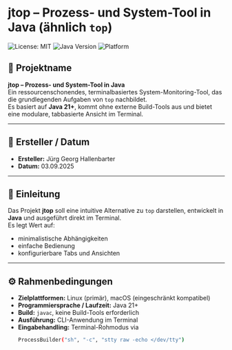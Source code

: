 # jtop – Prozess- und System-Tool in Java (ähnlich `top`)

![License: MIT](https://img.shields.io/badge/License-MIT-blue.svg)
![Java Version](https://img.shields.io/badge/Java-21%2B-orange.svg)
![Platform](https://img.shields.io/badge/Platform-Linux%20%7C%20macOS-lightgrey)

## 📌 Projektname
**jtop – Prozess- und System-Tool in Java**  
Ein ressourcenschonendes, terminalbasiertes System-Monitoring-Tool, das die grundlegenden Aufgaben von `top` nachbildet.  
Es basiert auf **Java 21+**, kommt ohne externe Build-Tools aus und bietet eine modulare, tabbasierte Ansicht im Terminal.

---

## 👤 Ersteller / Datum
- **Ersteller:** Jürg Georg Hallenbarter  
- **Datum:** 03.09.2025  

---

## 📝 Einleitung
Das Projekt **jtop** soll eine intuitive Alternative zu `top` darstellen, entwickelt in **Java** und ausgeführt direkt im Terminal.  
Es legt Wert auf:
- minimalistische Abhängigkeiten  
- einfache Bedienung  
- konfigurierbare Tabs und Ansichten  

---

## ⚙️ Rahmenbedingungen
- **Zielplattformen:** Linux (primär), macOS (eingeschränkt kompatibel)  
- **Programmiersprache / Laufzeit:** Java 21+  
- **Build:** `javac`, keine Build-Tools erforderlich  
- **Ausführung:** CLI-Anwendung im Terminal  
- **Eingabehandling:** Terminal-Rohmodus via  
  ```bash
  ProcessBuilder("sh", "-c", "stty raw -echo </dev/tty")
